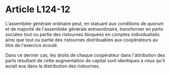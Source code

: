 # Article L124-12

L'assemblée générale ordinaire peut, en statuant aux conditions de quorum et de majorité de l'assemblée générale extraordinaire, transformer en parts sociales tout ou partie des ristournes bloquées en comptes individualisés ainsi que tout ou partie des ristournes distribuables aux coopérateurs au titre de l'exercice écoulé.

Dans ce dernier cas, les droits de chaque coopérateur dans l'attribution des parts résultant de cette augmentation de capital sont identiques à ceux qu'il aurait eus dans la distribution des ristournes.
